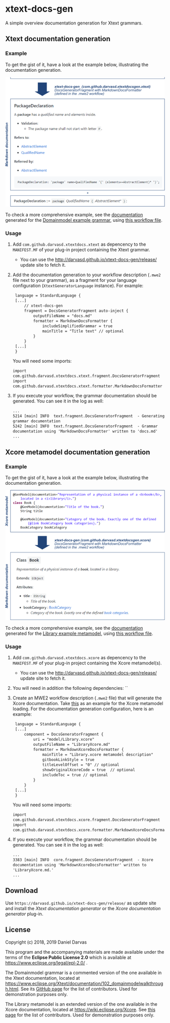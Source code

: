 # xtext-docs-gen
A simple overview documentation generation for Xtext grammars.

## Xtext documentation generation
### Example
To get the gist of it, have a look at the example below, illustrating the documentation generation.

![Documentation generation overview](docs/xtext_small_example.png)

To check a more comprehensive example, see the [documentation](docs/ExampleDomainmodelDocs.md) generated for the [Domainmodel example grammar](examples/org.example.domainmodel/src/org/example/domainmodel/Domainmodel.xtext), using [this workflow file](examples/org.example.domainmodel/src/org/example/domainmodel/GenerateDomainmodel.mwe2).

### Usage
1. Add `com.github.darvasd.xtextdocs.xtext` as depencency to the `MANIFEST.MF` of your plug-in project containing the Xtext grammar.
   * You can use the http://darvasd.github.io/xtext-docs-gen/release/ update site to fetch it.
1. Add the documentation generation to your workflow description (`.mwe2` file next to your grammar), as a fragment for your language configuration (`XtextGeneratorLanguage` instance). For example:
   ```
	language = StandardLanguage {
	[...]
		// xtext-docs-gen
		fragment = DocsGeneratorFragment auto-inject {
			outputFileName = "docs.md"
			formatter = MarkdownDocsFormatter {
				includeSimplifiedGrammar = true
				mainTitle = "Title text" // optional
			}
		}
	[...]
	}
   ```
   
   You will need some imports:
   ```
   import com.github.darvasd.xtextdocs.xtext.fragment.DocsGeneratorFragment
   import com.github.darvasd.xtextdocs.xtext.formatter.MarkdownDocsFormatter
   ```
1. If you execute your workflow, the grammar documentation should be generated. You can see it in the log as well:
   ```
   ...
   5214 [main] INFO  text.fragment.DocsGeneratorFragment  - Generating grammar documentation
   5242 [main] INFO  text.fragment.DocsGeneratorFragment  - Grammar documentation using 'MarkdownDocsFormatter' written to 'docs.md' 
   ...
   ```
 
## Xcore metamodel documentation generation
### Example
To get the gist of it, have a look at the example below, illustrating the documentation generation.

![Documentation generation overview](docs/xcore_small_example.png)

To check a more comprehensive example, see the [documentation](docs/ExampleXcoreDocs.md) generated for the [Library example metamodel](examples/org.example.xcore/model/Library.xcore), using [this workflow file](examples/org.example.xcore/src/org/example/xcore/library/GenerateXcoreDocs.mwe2).

### Usage
1. Add `com.github.darvasd.xtextdocs.xcore` as depencency to the `MANIFEST.MF` of your plug-in project containing the Xcore metamodel(s).
   * You can use the http://darvasd.github.io/xtext-docs-gen/release/ update site to fetch it.
1. You will need in addition the following dependencies: ``
1. Create an MWE2 workflow description (`.mwe2` file) that will generate the Xcore documentation. Take [this]() as an example for the Xcore metamodel loading. For the documentation generation configuration, here is an example:
   ```
	language = StandardLanguage {
	[...]
		component = DocsGeneratorFragment {
			uri = "model/Library.xcore"
			outputFileName = "LibraryXcore.md"
			formatter = MarkdownXcoreDocsFormatter {
				mainTitle = "Library.xcore metamodel description"
				gitbookLinkStyle = true
				titleLevelOffset = "0" // optional
				showOriginalXcoreCode = true  // optional
				includeToc = true // optional
			}
		}
	[...]
	}
   ```
   
   You will need some imports:
   ```
   import com.github.darvasd.xtextdocs.xcore.fragment.DocsGeneratorFragment
   import com.github.darvasd.xtextdocs.xcore.formatter.MarkdownXcoreDocsFormatter
   ```
1. If you execute your workflow, the grammar documentation should be generated. You can see it in the log as well:
   ```
   ...
   3383 [main] INFO  core.fragment.DocsGeneratorFragment  - Xcore documentation using 'MarkdownXcoreDocsFormatter' written to 'LibraryXcore.md.' 
   ...
   ``` 
   
  
## Download

Use `https://darvasd.github.io/xtext-docs-gen/release/` as update site and install the _Xtext documentation generator_ or the _Xcore documentation generator_ plug-in.

## License

Copyright (c) 2018, 2019 Daniel Darvas

This program and the accompanying materials are made available under the terms of the **Eclipse Public License 2.0** which is available at https://www.eclipse.org/legal/epl-2.0/ .

The Domainmodel grammar is a commented version of the one available in the Xtext documentation, located at  https://www.eclipse.org/Xtext/documentation/102_domainmodelwalkthrough.html. See its [GitHub page](https://github.com/eclipse/xtext/edit/website-published/xtext-website/documentation/102_domainmodelwalkthrough.md) for the list of contributors. Used for demonstration purposes only.

The Library metamodel is an extended version of the one available in the Xcore documentation, located at  https://wiki.eclipse.org/Xcore. See [this page](https://wiki.eclipse.org/index.php?title=Xcore&action=credits) for the list of contributors. Used for demonstration purposes only. 